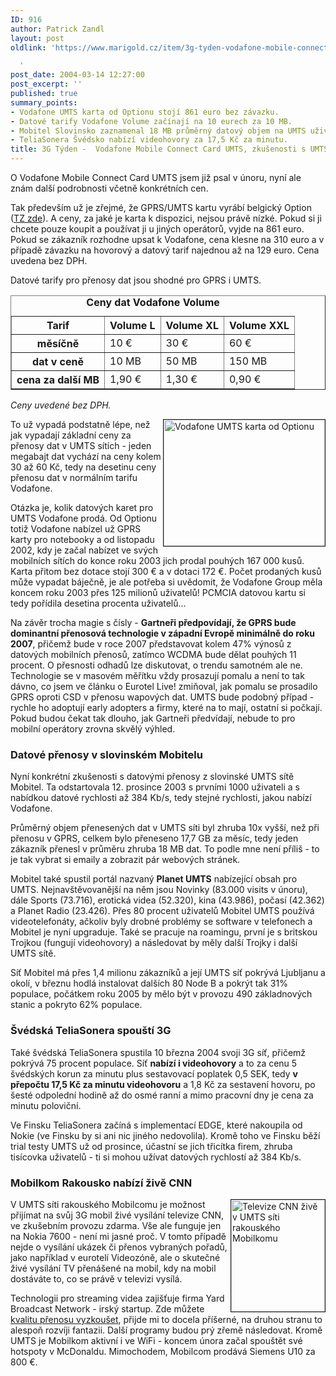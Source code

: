 ```yaml
---
ID: 916
author: Patrick Zandl
layout: post
oldlink: 'https://www.marigold.cz/item/3g-tyden-vodafone-mobile-connect-card-umts-zkusenosti-s-umts-daty-a-cnn-na-mobilu

  '
post_date: 2004-03-14 12:27:00
post_excerpt: ''
published: true
summary_points:
- Vodafone UMTS karta od Optionu stojí 861 euro bez závazku.
- Datové tarify Vodafone Volume začínají na 10 eurech za 10 MB.
- Mobitel Slovinsko zaznamenal 18 MB průměrný datový objem na UMTS uživatele.
- TeliaSonera Švédsko nabízí videohovory za 17,5 Kč za minutu.
title: 3G Týden -  Vodafone Mobile Connect Card UMTS, zkušenosti s UMTS daty a CNN na mobilu…
---
```


<p>
O Vodafone Mobile Connect Card UMTS jsem již psal v únoru, nyní ale znám další podrobnosti včetně konkrétních cen. </p>

<p>
Tak především už je zřejmé, že GPRS/UMTS kartu vyrábí belgický Option (<A href="http://www.option.be/news/press02_15.shtml" target=_blank>TZ zde</A>). A ceny, za jaké je karta k dispozici, nejsou právě nízké. Pokud si ji chcete pouze koupit a používat ji u jiných operátorů, vyjde na 861 euro. Pokud se zákazník rozhodne upsat k Vodafone, cena klesne na 310 euro a v případě závazku na hovorový a datový tarif najednou až na 129 euro. Cena uvedena bez DPH. </p>

<p>
Datové tarify pro přenosy dat jsou shodné pro GPRS i UMTS. </p>

<TABLE align=center border=1>
<CAPTION><B>Ceny dat Vodafone Volume</B></CAPTION>
<TBODY>
<TR>
<TH>Tarif</TH>
<TH>Volume L</TH>
<TH>Volume XL</TH>
<TH>Volume XXL</TH></TR>
<TR>
<TH>měsíčně</TH>
<TD>10 &#8364;</TD>
<TD>30 &#8364;</TD>
<TD>60 &#8364;</TD></TR>
<TR>
<TH>dat v ceně</TH>
<TD>10 MB</TD>
<TD>50 MB</TD>
<TD>150 MB</TD></TR>
<TR>
<TH>cena za další MB</TH>
<TD>1,90 &#8364;</TD>
<TD>1,30 &#8364;</TD>
<TD>0,90 &#8364;</TD></TR></TBODY></TABLE>
<p>
<I>Ceny uvedené bez DPH.</I></p>

<p>
<IMG height=202 alt="Vodafone UMTS karta od Optionu" src="/wp-content/uploads/vodafone-umtskarta.jpg" width=258 align=right border=1>To už vypadá podstatně lépe, než jak vypadají základní ceny za přenosy dat v UMTS sítích - jeden megabajt dat vychází na ceny kolem 30 až 60 Kč, tedy na desetinu ceny přenosu dat v normálním tarifu Vodafone.</p>

<p>
Otázka je, kolik datových karet pro UMTS Vodafone prodá. Od Optionu totiž Vodafone nabízel už GPRS karty pro notebooky a od listopadu 2002, kdy je začal nabízet ve svých mobilních sítích do konce roku 2003 jich prodal pouhých 167 000 kusů. Karta přitom bez dotace stojí 300 &#8364; a v dotaci 172 &#8364;. Počet prodaných kusů může vypadat báječně, je ale potřeba si uvědomit, že Vodafone Group měla koncem roku 2003 přes 125 milionů uživatelů! PCMCIA datovou kartu si tedy pořídila desetina procenta uživatelů... </p>

<p>
Na závěr trocha magie s čísly - <B>Gartneři předpovídají, že GPRS bude dominantní přenosová technologie v západní Evropě minimálně do roku 2007</B>, přičemž bude v roce 2007 představovat kolem 47% výnosů z datových mobilních přenosů, zatímco WCDMA bude dělat pouhých 11 procent. O přesnosti odhadů lze diskutovat, o trendu samotném ale ne. Technologie se v masovém měřítku vždy prosazují pomalu a není to tak dávno, co jsem ve článku o Eurotel Live! zmiňoval, jak pomalu se prosadilo GPRS oproti CSD v přenosu wapových dat. UMTS bude podobný případ - rychle ho adoptují early adopters a firmy, které na to mají, ostatní si počkají. Pokud budou čekat tak dlouho, jak Gartneři předvídají, nebude to pro mobilní operátory zrovna skvělý výhled.</p>

<H3>Datové přenosy v slovinském Mobitelu</H3>
<p>
Nyní konkrétní zkušenosti s datovými přenosy z slovinské UMTS sítě Mobitel. Ta odstartovala 12. prosince 2003 s prvními 1000 uživateli a s nabídkou datové rychlosti až 384 Kb/s, tedy stejné rychlosti, jakou nabízí Vodafone. </p>

<p>
Průměrný objem přenesených dat v UMTS síti byl zhruba 10x vyšší, než při přenosu v GPRS, celkem bylo přeneseno 17,7 GB za měsíc, tedy jeden zákazník přenesl v průměru zhruba 18 MB dat. To podle mne není příliš - to je tak vybrat si emaily a zobrazit pár webových stránek. </p>

<p>
Mobitel také spustil portál nazvaný <B>Planet UMTS</B> nabízející obsah pro UMTS. Nejnavštěvovanější na něm jsou Novinky (83.000 visits v únoru), dále Sports (73.716), erotická videa (52.320), kina (43.986), počasí (42.362) a Planet Radio (23.426). Přes 80 procent uživatelů Mobitel UMTS používá videotelefonáty, ačkoliv byly drobné problémy se software v telefonech a Mobitel je nyní upgraduje. Také se pracuje na roamingu, první je s britskou Trojkou (fungují videohovory) a následovat by měly další Trojky i další UMTS sítě.</p>

<p>
Síť Mobitel má přes 1,4 milionu zákazníků a její UMTS síť pokrývá Ljubljanu a okolí, v březnu hodlá instalovat dalších 80 Node B a pokrýt tak 31% populace, počátkem roku 2005 by mělo být v provozu 490 základnových stanic a pokryto 62% populace. </p>

<H3>Švédská TeliaSonera spouští 3G</H3>
<p>
Také švédská TeliaSonera spustila 10 března 2004 svoji 3G síť, přičemž pokrývá 75 procent populace. Síť <STRONG>nabízí i videohovory</STRONG> a to za cenu 5 švédských korun za minutu plus sestavovací poplatek 0,5 SEK, tedy <STRONG>v přepočtu 17,5 Kč za minutu videohovoru</STRONG> a 1,8 Kč za sestavení hovoru, po šesté odpolední hodině až do osmé ranní a mimo pracovní dny je cena za minutu poloviční.</p>

<p>
Ve Finsku TeliaSonera začíná s implementací EDGE, které nakoupila od Nokie (ve Finsku by si ani nic jiného nedovolila). Kromě toho ve Finsku běží trial testy UMTS už od prosince, účastní se jich třicítka firem, zhruba tisícovka uživatelů - ti si mohou užívat datových rychlostí až 384 Kb/s. </p>

<H3>Mobilkom Rakousko nabízí živě CNN</H3>
<p>
<IMG height=179 alt="Televize CNN živě v UMTS síti rakouského Mobilkomu" src="/wp-content/uploads/mobilkom-cnn.jpg" width=150 align=right border=1>V UMTS síti rakouského Mobilcomu je možnost přijímat na svůj 3G mobil živé vysílání televize CNN, ve zkušebním provozu zdarma. Vše ale funguje jen na Nokia 7600 - není mi jasné proč. V tomto případě nejde o vysílání ukázek či přenos vybraných pořadů, jako například v eurotelí Videozóně, ale o skutečné živé vysílání TV přenášené na mobil, kdy na mobil dostáváte to, co se právě v televizi vysílá. </p>

<p>
Technologii pro streaming videa zajišťuje firma Yard Broadcast Network - irský startup. Zde můžete <A href="http://www.theybn.com/video/demo.html" target=_blank>kvalitu přenosu vyzkoušet</A>, přijde mi to docela příšerné, na druhou stranu to alespoň rozvíji fantazii. Další programy budou prý zřemě následovat. Kromě UMTS je Mobilkom aktivní i ve WiFi - koncem února začal spouštět své hotspoty v McDonaldu. Mimochodem, Mobilcom prodává Siemens U10 za 800 &#8364;. </p>